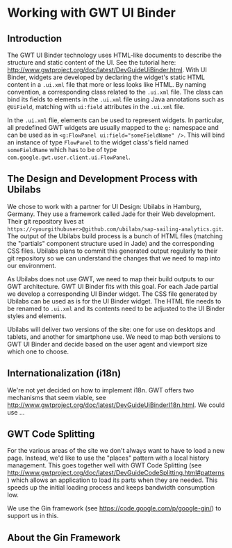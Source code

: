 # Working with GWT UI Binder

## Introduction

The GWT UI Binder technology uses HTML-like documents to describe the structure and static content of the UI. See the tutorial here: http://www.gwtproject.org/doc/latest/DevGuideUiBinder.html. With UI Binder, widgets are developed by declaring the widget's static HTML content in a `.ui.xml` file that more or less looks like HTML. By naming convention, a corresponding class related to the `.ui.xml` file. The class can bind its fields to elements in the `.ui.xml` file using Java annotations such as `@UiField`, matching with `ui:field` attributes in the `.ui.xml` file.

In the `.ui.xml` flie, elements can be used to represent widgets. In particular, all predefined GWT widgets are usually mapped to the `g:` namespace and can be used as in `<g:FlowPanel ui:field="someFieldName" />`. This will bind an instance of type `FlowPanel` to the widget class's field named `someFieldName` which has to be of type `com.google.gwt.user.client.ui.FlowPanel`.

## The Design and Development Process with Ubilabs

We chose to work with a partner for UI Design: Ubilabs in Hamburg, Germany. They use a framework called Jade for their Web development. Their git repository lives at `https://<yourgithubuser>@github.com/ubilabs/sap-sailing-analytics.git`. The output of the Ubilabs build process is a bunch of HTML files (matching the "partials" component structure used in Jade) and the corresponding CSS files. Ubilabs plans to commit this generated output regularly to their git repository so we can understand the changes that we need to map into our environment.

As Ubilabs does not use GWT, we need to map their build outputs to our GWT architecture. GWT UI Binder fits with this goal. For each Jade partial we develop a corresponding UI Binder widget. The CSS file generated by Ubilabs can be used as is for the UI Binder widget. The HTML file needs to be renamed to `.ui.xml` and its contents need to be adjusted to the UI Binder styles and elements.

Ubilabs will deliver two versions of the site: one for use on desktops and tablets, and another for smartphone use. We need to map both versions to GWT UI Binder and decide based on the user agent and viewport size which one to choose.

## Internationalization (i18n)

We're not yet decided on how to implement i18n. GWT offers two mechanisms that seem viable, see http://www.gwtproject.org/doc/latest/DevGuideUiBinderI18n.html. We could use  ...

## GWT Code Splitting

For the various areas of the site we don't always want to have to load a new page. Instead, we'd like to use the "places" pattern with a local history management. This goes together well with GWT Code Splitting (see http://www.gwtproject.org/doc/latest/DevGuideCodeSplitting.html#patterns) which allows an application to load its parts when they are needed. This speeds up the initial loading process and keeps bandwidth consumption low.

We use the Gin framework (see https://code.google.com/p/google-gin/) to support us in this.

## About the Gin Framework

